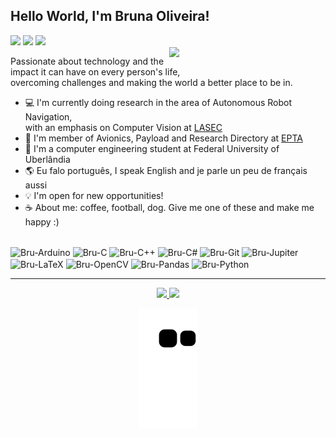 ## Hello World, I'm Bruna Oliveira!

<div>
  <a href="https://instagram.com/bru_oliveirax" target="_blank"><img src="https://img.shields.io/badge/-Instagram-%23E4405F?style=for-the-badge&logo=instagram&logoColor=white" target="_blank"></a>
  <a href = "mailto:brunaisaboliveira@gmail.com"><img src="https://img.shields.io/badge/-Gmail-%23333?style=for-the-badge&logo=gmail&logoColor=white" target="_blank"></a>
  <a href="https://br.linkedin.com/in/bruna-i-oliveira" target="_blank"><img src="https://img.shields.io/badge/-LinkedIn-%230077B5?style=for-the-badge&logo=linkedin&logoColor=white" target="_blank"></a> 
 </div>
 
<img src = "https://media.giphy.com/media/3oKIPnAiaMCws8nOsE/giphy.gif" width = "250px" align="right">

Passionate about technology and the impact it can have on every person's life,\
overcoming challenges and making the world a better place to be in.

- 💻 I'm currently doing research in the area of Autonomous Robot Navigation,\
with an emphasis on Computer Vision at [LASEC](https://www.instagram.com/lasecufu/)
- 🚀 I'm member of Avionics, Payload and Research Directory at [EPTA](https://www.instagram.com/equipe_epta/)
- 📖 I'm a computer engineering student at Federal University of Uberlândia
- 🌎 Eu falo português, I speak English and je parle un peu de français aussi
- 💡 I'm open for new opportunities!
- ☕️ About me: coffee, football, dog. Give me one of these and make me happy :)

<div style="display: inline_block"><br>
  <img align="center" alt="Bru-Arduino" height="45" width="60" src="https://cdn.jsdelivr.net/gh/devicons/devicon/icons/arduino/arduino-original-wordmark.svg" />
  <img align="center" alt="Bru-C" height="45" width="60" src="https://cdn.jsdelivr.net/gh/devicons/devicon/icons/c/c-original.svg" />
  <img align="center" alt="Bru-C++" height="45" width="60" src="https://cdn.jsdelivr.net/gh/devicons/devicon/icons/cplusplus/cplusplus-original.svg" />
  <img align="center" alt="Bru-C#" height="45" width="60" src="https://cdn.jsdelivr.net/gh/devicons/devicon/icons/csharp/csharp-original.svg" />
  <img align="center" alt="Bru-Git" height="45" width="60" src="https://cdn.jsdelivr.net/gh/devicons/devicon/icons/git/git-original-wordmark.svg" />
  <img align="center" alt="Bru-Jupiter" height="45" width="60" src="https://cdn.jsdelivr.net/gh/devicons/devicon/icons/jupyter/jupyter-original-wordmark.svg" />
  <img align="center" alt="Bru-LaTeX" height="45" width="60" src="https://cdn.jsdelivr.net/gh/devicons/devicon/icons/latex/latex-original.svg" />
  <img align="center" alt="Bru-OpenCV" height="45" width="60" src="https://cdn.jsdelivr.net/gh/devicons/devicon/icons/opencv/opencv-original-wordmark.svg" />
  <img align="center" alt="Bru-Pandas" height="45" width="60" src="https://cdn.jsdelivr.net/gh/devicons/devicon/icons/pandas/pandas-original-wordmark.svg" />
  <img align="center" alt="Bru-Python" height="45" width="60" src="https://cdn.jsdelivr.net/gh/devicons/devicon/icons/python/python-original-wordmark.svg" />
</div>

---

<div align="center">
  <a href="https://github.com/bru-oliveirax">
  <img height="180em" src="https://github-readme-stats.vercel.app/api?username=bru-oliveirax&show_icons=true&theme=dark&include_all_commits=true&count_private=true"/>
  <img height="180em" src="https://github-readme-stats.vercel.app/api/top-langs/?username=bru-oliveirax&layout=compact&langs_count=7&theme=dark"/>

  ![Snake animation](https://github.com/bru-oliveirax/bru-oliveirax/blob/output/github-contribution-grid-snake.svg)
</div>

